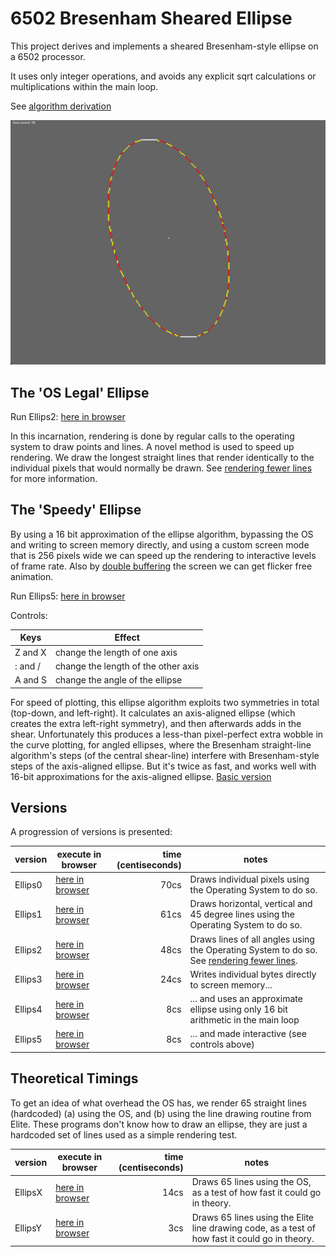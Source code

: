 # 6502 Bresenham Sheared Ellipse

This project derives and implements a sheared Bresenham-style ellipse on a 6502 processor.

It uses only integer operations, and avoids any explicit sqrt calculations or multiplications within the main loop.

See [algorithm derivation](./algorithm_derivation/derivation.ipynb)

![Ellipse](./example.png)

## The 'OS Legal' Ellipse

Run Ellips2: [here in browser](https://bbc.godbolt.org/?autoboot&disc=https://raw.githubusercontent.com/TobyLobster/ellipse/main/ELLIPS2.SSD)

In this incarnation, rendering is done by regular calls to the operating system to draw points and lines.
A novel method is used to speed up rendering. We draw the longest straight lines that render identically to the individual pixels that would normally be drawn. See [rendering fewer lines](./fewer_lines.md) for more information.

## The 'Speedy' Ellipse

By using a 16 bit approximation of the ellipse algorithm, bypassing the OS and writing to screen memory directly, and using a custom screen mode that is 256 pixels wide we can speed up the rendering to interactive levels of frame rate. Also by [double buffering](https://en.wikipedia.org/wiki/Multiple_buffering#Double_buffering_in_computer_graphics) the screen we can get flicker free animation.

Run Ellips5: [here in browser](https://bbc.godbolt.org/?autoboot&disc=https://raw.githubusercontent.com/TobyLobster/ellipse/main/ELLIPS5.SSD)

Controls:

| Keys     | Effect                              |
| -------- | ----------------------------------- |
| Z and X  | change the length of one axis       |
| : and /  | change the length of the other axis |
| A and S  | change the angle of the ellipse     |

For speed of plotting, this ellipse algorithm exploits two symmetries in total (top-down, and left-right).  It calculates an axis-aligned ellipse (which creates the extra left-right symmetry), and then afterwards adds in the shear. Unfortunately this produces a less-than pixel-perfect extra wobble in the curve plotting, for angled ellipses, where the Bresenham straight-line algorithm's steps (of the central shear-line) interfere with Bresenham-style steps of the axis-aligned ellipse.  But it's twice as fast, and works well with 16-bit approximations for the axis-aligned ellipse.  [Basic version](https://bbcmic.ro/#%7B%22v%22%3A1%2C%22program%22%3A%2210MODE%204%5Cn20PROCellipse%28160%2C128%2C80%2C50%2C20%29%5Cn30END%5Cn40%3A%5Cn50DEFPROCellipse%28CX%25%2CCY%25%2CA%25%2CB%25%2CS%25%29%5Cn60VDU%2029%2CCX%25*4%3BCY%25*4%3B%5Cn70BB%25%3DB%25*B%25%3ABBdouble%25%3DBB%25*8%5Cn80AA%25%3DA%25*A%25%5Cn85ABB%25%3DA%25*BB%25%5Cn90%20SSpAAdouble%25%3DAA%25*8%3AAAB8%25%3DSSpAAdouble%25*B%25%5Cn120XW%25%3D%20A%25%3A%20REM%20%5C%22X%20Width%5C%22%20is%20horizontal%20half-width%20of%20ellipse%5Cn121T2%25%3DA%25*B%25*2%2BB%25%3ADR%25%3DBB%25%2BABB%25*4%3AFR%25%3D%28B%25*T2%25-BB%25%29*4%3AdDR%25%3DAA%25*4%5Cn122ROR%25%3D2%5Cn125IF%20ABS%28FR%25%29%3E2%5E15%20OR%20ABS%28dDR%25%29%3E2%5E15%20OR%20ABS%28AAB8%25%29%3E2%5E15%3ABBdouble%25%3DBBdouble%25DIVROR%25%3A%20SSpAAdouble%25%3DSSpAAdouble%25DIVROR%25%3ADR%25%3DDR%25DIVROR%25%3AFR%25%3DFR%25DIVROR%25%3AdDR%25%3DdDR%25DIVROR%25%3AAAB8%25%3DAAB8%25DIV2%3AGOTO125%3AREM%20reduce%20everything%20down%20to%2016%20bits%20%28losing%20some%20accuracy!%29%5Cn130EC%25%3DB%25DIV2%3AXC%25%3D0%5Cn131OXR%25%3DA%25%3AOXL%25%3D-A%25%5Cn140FOR%20Y%25%3D0%20TO%20B%25-1%5Cn220%3A%5Cn240IF%20DR%25-FR%25%20%3E%200%20AND%20XW%25%3E0%20PROCdec_xw%3AGOTO%20240%3AREM%20main%20iteration%20to%20solve%20the%20sqrt%5Cn260%3A%5Cn265XR%25%3DXC%25%2BXW%25%5Cn270DX%25%3DSGN%28XR%25-OXR%25%29%20%3AREM%20this%20%2BXC%25%20adds%20the%20shear%20back%20in%20now%5Cn280MOVE%20%20%28OXR%25%2BDX%25%29*4%2C%20Y%25*4%3ADRAW%20XR%25*4%2C%20Y%25*4%5Cn290MOVE%20-%28OXR%25%2BDX%25%29*4%2C-Y%25*4%3ADRAW%20-XR%25*4%2C-Y%25*4%5Cn380%3A%5Cn381XL%25%3DXC%25-XW%25%20%3AREM%20XL%20is%20symmetric%20to%20XR.%20%20No%20need%20to%20calculate%20it%20with%20an%20iteration!%5Cn390DX%25%3DSGN%28XL%25-OXL%25%29%20%3AREM%20this%20%2BXC%25%20adds%20the%20shear%20back%20in%20now%5Cn400MOVE%20%20%28OXL%25%2BDX%25%29*4%2C%20Y%25*4%3ADRAW%20XL%25*4%2C%20Y%25*4%5Cn410MOVE%20-%28OXL%25%2BDX%25%29*4%2C-Y%25*4%3ADRAW%20-XL%25*4%2C-Y%25*4%5Cn420%3A%5Cn421OXR%25%3DXR%25%3AOXL%25%3DXL%25%5Cn430EC%25%3DEC%25%2BABS%28S%25%29%5Cn435%3A%5Cn440IF%20EC%25%3EB%25%3AXC%25%3DXC%25%2BSGN%28S%25%29%3AEC%25%3DEC%25-B%25%3AGOTO440%3AREM%20this%20is%20a%20bresenham%20straight-line%20loop%2C%20for%20the%20centre%20line%20XC%25%5Cn450DR%25%3DDR%25%2BdDR%25%5Cn455dDR%25%3DdDR%25%2BSSpAAdouble%25%5Cn480NEXT%5Cn490%3A%5Cn495REM%20finish%20of%20cap%20and%20tail%20hlines%20to%20ellipse%5Cn500DX%25%3DSGN%28XR%25-XL%25%29%3AY%25%3DB%25%5Cn510MOVE%20%20%28XL%25%2BDX%25%29*4%2C%20Y%25*4%3ADRAW%20%28XR%25-DX%25%29*4%2C%20Y%25*4%5Cn515MOVE%20-%28XL%25%2BDX%25%29*4%2C-Y%25*4%3ADRAW-%28XR%25-DX%25%29*4%2C-Y%25*4%5Cn520%3A%5Cn530ENDPROC%5Cn540%3A%5Cn580DEFPROCdec_xw%3AXW%25%3DXW%25-1%3ADR%25%3DDR%25-FR%25%3AFR%25%3DFR%25-BBdouble%25%3AENDPROC%3AREM%20don't%20need%20IC%25%5Cn%22%7D)

## Versions

A progression of versions is presented:

| version | execute in browser | time (centiseconds) | notes                    |
| ------- | ------------------ | ------------------: | ------------------------ |
| Ellips0 | [here in browser](https://bbc.godbolt.org/?autoboot&disc=https://raw.githubusercontent.com/TobyLobster/ellipse/main/ELLIPS0.SSD) | 70cs | Draws individual pixels using the Operating System to do so. |
| Ellips1 | [here in browser](https://bbc.godbolt.org/?autoboot&disc=https://raw.githubusercontent.com/TobyLobster/ellipse/main/ELLIPS1.SSD) | 61cs | Draws horizontal, vertical and 45 degree lines using the Operating System to do so. |
| Ellips2 | [here in browser](https://bbc.godbolt.org/?autoboot&disc=https://raw.githubusercontent.com/TobyLobster/ellipse/main/ELLIPS2.SSD) | 48cs | Draws lines of all angles using the Operating System to do so. See [rendering fewer lines](./fewer_lines.md). |
| Ellips3 | [here in browser](https://bbc.godbolt.org/?autoboot&disc=https://raw.githubusercontent.com/TobyLobster/ellipse/main/ELLIPS3.SSD) | 24cs | Writes individual bytes directly to screen memory... |
| Ellips4 | [here in browser](https://bbc.godbolt.org/?autoboot&disc=https://raw.githubusercontent.com/TobyLobster/ellipse/main/ELLIPS4.SSD) |  8cs | ... and uses an approximate ellipse using only 16 bit arithmetic in the main loop |
| Ellips5 | [here in browser](https://bbc.godbolt.org/?autoboot&disc=https://raw.githubusercontent.com/TobyLobster/ellipse/main/ELLIPS5.SSD) |  8cs | ... and made interactive (see controls above) |

## Theoretical Timings

To get an idea of what overhead the OS has, we render 65 straight lines (hardcoded) (a) using the OS, and (b) using the line drawing routine from Elite.
These programs don't know how to draw an ellipse, they are just a hardcoded set of lines used as a simple rendering test.

| version | execute in browser | time (centiseconds) | notes                    |
| ------- | ------------------ | ------------------: | ------------------------ |
| EllipsX | [here in browser](https://bbc.godbolt.org/?autoboot&disc=https://raw.githubusercontent.com/TobyLobster/ellipse/main/ELLIPSX.SSD) | 14cs | Draws 65 lines using the OS, as a test of how fast it could go in theory. |
| EllipsY | [here in browser](https://bbc.godbolt.org/?autoboot&disc=https://raw.githubusercontent.com/TobyLobster/ellipse/main/ELLIPSY.SSD) |  3cs | Draws 65 lines using the Elite line drawing code, as a test of how fast it could go in theory. |
